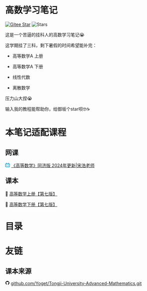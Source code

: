 # 高数学习笔记

[![Gitee Star](https://gitee.com/msksbr/advanced-mathematics-notes/badge/star.svg?theme=dark)](https://gitee.com/msksbr/advanced-mathematics-notes) ![Stars](https://img.shields.io/github/stars/misakasubaru/advanced-mathematics-notes)

这是一个苦逼的挂科人的高数学习笔记😭

这学期挂了三科，剩下暑假的时间希望能补完：

- 高等数学A 上册

- 高等数学A 下册

- 线性代数

- 离散数学

压力山大捏😭

输入我的教程能帮助你，给御坂个star呗🤓☕

# 本笔记适配课程

## 网课

<p style="height: 1em;">
    <img src="svg/bilibili.svg" style="height: 100%;" alt="bilibili logo">
    <a href="https://www.bilibili.com/video/av48624233?p=1&t=40">《高等数学》同济版 2024年更新|宋浩老师</a>
</p>

## 课本

📄 [高等数学上册【第七版】](pdf/高等数学教材上册【第七版】【高清OCR可检索版本】.pdf)

📄 [高等数学下册【第七版】](pdf\高等数学教材下册【第七版】【高清OCR可检索版本】.pdf)

# 目录

# 友链

## 课本来源

<p style="height: 1em;">
    <img src="svg/github-fill.svg" style="height: 100%;" alt="github logo">
    <a href="https://github.com/Yoget/Tongji-University-Advanced-Mathematics.git">github.com/Yoget/Tongji-University-Advanced-Mathematics.git</a>
</p>